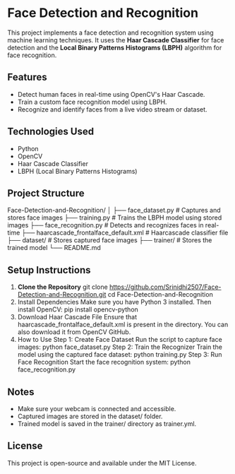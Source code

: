 # Face Detection and Recognition

This project implements a face detection and recognition system using machine learning techniques. It uses the **Haar Cascade Classifier** for face detection and the **Local Binary Patterns Histograms (LBPH)** algorithm for face recognition.

## Features

- Detect human faces in real-time using OpenCV's Haar Cascade.
- Train a custom face recognition model using LBPH.
- Recognize and identify faces from a live video stream or dataset.

## Technologies Used

- Python
- OpenCV
- Haar Cascade Classifier
- LBPH (Local Binary Patterns Histograms)

## Project Structure

Face-Detection-and-Recognition/
│
├── face_dataset.py # Captures and stores face images
├── training.py # Trains the LBPH model using stored images
├── face_recognition.py # Detects and recognizes faces in real-time
├── haarcascade_frontalface_default.xml # Haarcascade classifier file
├── dataset/ # Stores captured face images
├── trainer/ # Stores the trained model
└── README.md

## Setup Instructions

1. **Clone the Repository**
   git clone https://github.com/Srinidhi2507/Face-Detection-and-Recognition.git
   cd Face-Detection-and-Recognition
2. Install Dependencies
Make sure you have Python 3 installed. Then install OpenCV:
   pip install opencv-python
3. Download Haar Cascade File
Ensure that haarcascade_frontalface_default.xml is present in the directory. You can also download it from OpenCV GitHub.
4. How to Use
Step 1: Create Face Dataset
Run the script to capture face images:
   python face_dataset.py
Step 2: Train the Recognizer
Train the model using the captured face dataset:
   python training.py
Step 3: Run Face Recognition
Start the face recognition system:
   python face_recognition.py

## Notes
- Make sure your webcam is connected and accessible.
- Captured images are stored in the dataset/ folder.
- Trained model is saved in the trainer/ directory as trainer.yml.

## License
This project is open-source and available under the MIT License.




